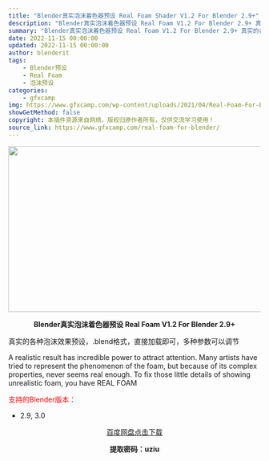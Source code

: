 ```yaml
---
title: "Blender真实泡沫着色器预设 Real Foam Shader V1.2 For Blender 2.9+"
description: "Blender真实泡沫着色器预设 Real Foam V1.2 For Blender 2.9+ 真实的各种泡沫效果预设，.blend格式，直接加载即可，多种参数可以调节 A realistic re..."
summary: "Blender真实泡沫着色器预设 Real Foam V1.2 For Blender 2.9+ 真实的各种泡沫效果预设，.blend格式，直接加载即可，多种参数可以调节 A realistic re..."
date: 2022-11-15 00:00:00
updated: 2022-11-15 00:00:00
author: blenderit
tags: 
    - Blender预设
    - Real Foam
    - 泡沫预设
categories:
    - gfxcamp
img: https://www.gfxcamp.com/wp-content/uploads/2021/04/Real-Foam-For-Blender.jpg
showGetMethod: false
copyright: 本插件资源来自网络，版权归原作者所有，仅供交流学习使用！
source_link: https://www.gfxcamp.com/real-foam-for-blender/
---
```

<div><p><img decoding="async" class="aligncenter size-full wp-image-94728" src="https://www.gfxcamp.com/wp-content/uploads/2021/04/Real-Foam-For-Blender.jpg" data-src="https://www.gfxcamp.com/wp-content/uploads/2021/04/Real-Foam-For-Blender.jpg" alt="" width="590" height="331" data-srcset="https://www.gfxcamp.com/wp-content/uploads/2021/04/Real-Foam-For-Blender.jpg 590w, https://www.gfxcamp.com/wp-content/uploads/2021/04/Real-Foam-For-Blender-150x84.jpg 150w" data-sizes="(max-width: 590px) 100vw, 590px"></p><p style="text-align: center;"><strong>Blender真实泡沫着色器预设 Real Foam V1.2 For Blender 2.9+</strong></p><p>真实的各种泡沫效果预设，.blend格式，直接加载即可，多种参数可以调节</p><p>A realistic result has incredible power to attract attention. Many artists have tried to represent the phenomenon of the foam, but because of its complex properties, never seems real enough. To fix those little details of showing unrealistic foam, you have REAL FOAM</p><p style="text-align: left;"><span style="color: #ff0000;">支持的Blender版本：</span></p><ul>
<li style="text-align: left;">2.9, 3.0</li>
</ul><p style="text-align: center;"><a class="maxbutton-3 maxbutton maxbutton-baidu" target="_blank" rel="noopener" href="https://pan.baidu.com/s/1Rxq61seHEigCYW2QyNI8mA?pwd=uziu"><span class="mb-text">百度网盘点击下载</span></a></p><p style="text-align: center;"><strong>提取密码：uziu</strong></p></div>